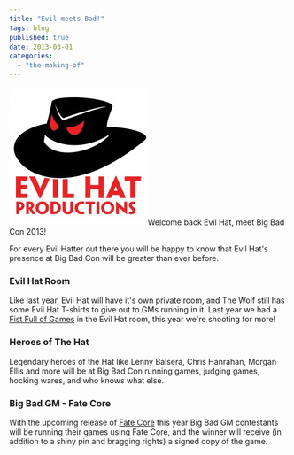 ```yaml
---
title: "Evil meets Bad!"
tags: blog
published: true
date: 2013-03-01
categories: 
  - "the-making-of"
---
```


[![evil_hat](/images/evil_hat.jpg)](/images/evil_hat.jpg)Welcome back Evil Hat, meet Big Bad Con 2013!

For every Evil Hatter out there you will be happy to know that Evil Hat's presence at Big Bad Con will be greater than ever before.

### Evil Hat Room

Like last year, Evil Hat will have it's own private room, and The Wolf still has some Evil Hat T-shirts to give out to GMs running in it. Last year we had a [Fist Full of Games](http://www.bigbadcon.com/little-red-hangs-up-her-hood-for-an-evil-hat/) in the Evil Hat room, this year we're shooting for more!

### Heroes of The Hat

Legendary heroes of the Hat like Lenny Balsera, Chris Hanrahan, Morgan Ellis and more will be at Big Bad Con running games, judging games, hocking wares, and who knows what else.

### Big Bad GM - Fate Core

With the upcoming release of [Fate Core](http://www.evilhat.com/home/fate-core/ "Fate Core") this year Big Bad GM contestants will be running their games using Fate Core, and the winner will receive (in addition to a shiny pin and bragging rights) a signed copy of the game.
